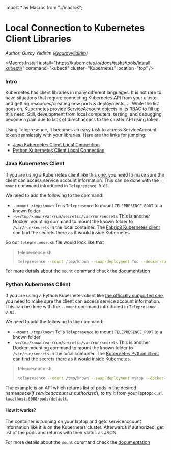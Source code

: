 import * as Macros from "../macros";

# Local Connection to Kubernetes Client Libraries
*Author: Guray Yildirim ([@gurayyildirim](https://twitter.com/gurayyildirim))*

<Macros.Install
    install="https://kubernetes.io/docs/tasks/tools/install-kubectl/"
    command="kubectl"
    cluster="Kubernetes"
    location="top" />

### Intro

Kubernetes has client libraries in many different languages. It is not rare to have situations that require connecting Kubernetes API from your cluster and getting resources/creating new pods & deployments, ... While the list goes on, Kubernetes provide ServiceAccount objects in its RBAC to fill up this need. Still, development from local computers, testing, and debugging become a pain due to lack of direct access to the cluster API using token.

Using Telepresence, it becomes an easy task to access ServiceAccount token seamlessly with your libraries. Here are the links for jumping:

- [Java Kubernetes Client Local Connection](#java-kubernetes-client)
- [Python Kubernetes Client Local Connection](#python-kubernetes-client)

### Java Kubernetes Client

If you are using a Kubernetes client like this [one](https://github.com/fabric8io/kubernetes-client), you need to make sure the client can access service account information. This can be done with the `--mount` command introduced in `Telepresence 0.85`.

We need to add the following to the command:

* `--mount /tmp/known` Tells `Telepresence` to mount `TELEPRESENCE_ROOT` to a known folder
* `-v=/tmp/known/var/run/secrets:/var/run/secrets` This is another Docker mounting command to mount the known folder to `/var/run/secrets` in the local container. The [Fabric8 Kubernetes client](https://github.com/fabric8io/kubernetes-client) can find the secrets there as it would inside Kubernetes

So our `telepresense.sh` file would look like that

> telepresence.sh
> ```bash
> telepresence --mount /tmp/known --swap-deployment foo --docker-run --rm -v$(pwd):/build -v $HOME/.m2/repository:/m2 -v=/tmp/known/var/run/secrets:/var/run/secrets -p 8080:8080 maven-build:jdk8 mvn -Dmaven.repo.local=/m2 -f /build spring-boot:run
>
> ```

For more details about the `mount` command check the [documentation](/howto/volumes.html)

### Python Kubernetes Client

If you are using a Python Kubernetes client like [the officially supported one](https://github.com/kubernetes-client/python/), you need to make sure the client can access service account information. This can be done with the `--mount` command introduced in `Telepresence 0.85`.

We need to add the following to the command:

* `--mount /tmp/known` Tells `Telepresence` to mount `TELEPRESENCE_ROOT` to a known folder
* `-v=/tmp/known/var/run/secrets:/var/run/secrets` This is another Docker mounting command to mount the known folder to `/var/run/secrets` in the local container. The [Kubernetes Python client](https://github.com/kubernetes-client/python) can find the secrets there as it would inside Kubernetes.

> telepresence.sh
> ```bash
> telepresence --mount /tmp/known --swap-deployment myapp --docker-run --rm -v$(pwd):/code -v=/tmp/known/var/run/secrets:/var/run/secrets -p 8080:8080 guray/podstatus:1.0
>
> ```

The example is an API which returns list of pods in the desired namespace(*if serviceaccount is authorized*), to try it from your laptop: `curl localhost:8080/pods/default`.

#### How it works?

The container is running on your laptop and gets serviceaccount information like it is on the Kubernetes cluster. Afterwards if authorized, get list of the pods and returns with their status as JSON.

For more details about the `mount` command check the [documentation](/howto/volumes.html)
